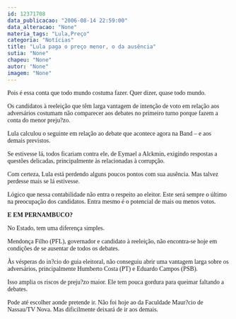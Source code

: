 ```yaml
---
id: 12371708
data_publicacao: "2006-08-14 22:59:00"
data_alteracao: "None"
materia_tags: "Lula,Preço"
categoria: "Notícias"
title: "Lula paga o preço menor, o da ausência"
sutia: "None"
chapeu: "None"
autor: "None"
imagem: "None"
---
```

<p><P><FONT face=Verdana>Pois é essa conta que todo mundo costuma fazer. Quer dizer, quase todo mundo.</FONT></P></p>
<p><P><FONT face=Verdana>Os candidatos à reeleição que têm larga vantagem de intenção de voto em relação aos adversários costumam não comparecer aos debates no primeiro turno porque fazem a conta do menor preju?zo.</FONT></P></p>
<p><P><FONT face=Verdana>Lula calculou o seguinte em relação ao debate que acontece agora na Band – e aos demais previstos. </FONT></P></p>
<p><P><FONT face=Verdana>Se estivesse lá, todos ficariam contra ele, de Eymael a Alckmin, exigindo respostas a questões delicadas, principalmente às relacionadas à corrupção.</FONT></P></p>
<p><P><FONT face=Verdana>Com certeza, Lula está perdendo alguns poucos pontos com sua ausência. Mas talvez perdesse mais se lá estivesse.</FONT></P></p>
<p><P><FONT face=Verdana>Lógico que nessa contabilidade não entra o respeito ao eleitor. Este será sempre o último na preocupação dos candidatos. Entra mesmo é o potencial de mais ou menos votos.</FONT></P></p>
<p><P><FONT face=Verdana><STRONG>E EM PERNAMBUCO?</STRONG></FONT></P></p>
<p><P><FONT face=Verdana>No Estado, tem uma diferença simples. </FONT></P></p>
<p><P><FONT face=Verdana>Mendonça Filho (PFL), governador e candidato à reeleição, não encontra-se hoje em condições de se ausentar de todos os debates.</FONT></P></p>
<p><P><FONT face=Verdana>Às vésperas do in?cio do guia eleitoral, não conseguiu abrir uma vantagem larga sobre os adversários, principalmente Humberto Costa (PT) e Eduardo Campos (PSB).</FONT></P></p>
<p><P><FONT face=Verdana>Isso amplia os riscos de preju?zo maior. Ele tem pouca gordura para queimar faltando a debates.</FONT></P></p>
<p><P><FONT face=Verdana>Pode até escolher aonde pretende ir. Não foi hoje ao da Faculdade Maur?cio de Nassau/TV Nova. Mas dificilmente deixará de ir aos demais.</FONT></P> </p>
